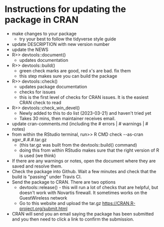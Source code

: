 # Instructions for updating the package in CRAN

* make changes to your package
  * try your best to follow the tidyverse style guide
* update DESCRIPTION with new version number
* update the NEWS
* R>> devtools::document()
  * updates documentation
* R>> devtools::build()
  * green check marks are good, red x's are bad.  fix them
  * this step makes sure you can build the package
* R>> devtools::check()
  * updates package documentation
  * checks for issues
  * this is the first level of checks for CRAN issues.  It is the easiest CRAN check to read
* R>> devtools::check_win_devel() 
  * Newly added to this to do list (2023-03-21) and haven't tried yet
  * Takes 30 mins, then maintainer receives email.  
* update cran-comments.md (including the # errors | # warnings | # notes)
* from within the RStudio terminal, run>> R CMD check --as-cran xgxr_#.#.#.tar.gz
  * (this tar.gz was built from the devtools::build() command)
  * doing this from within RStudio makes sure that the right version of R is used (we think)
* If there are any warnings or notes, open the document where they are saved and resolve them.
* Check the package into Github.  Wait a few minutes and check that the build is "passing" under Travis CI.
* Send the package to CRAN.  There are two options
  * devtools::release() - this will run a lot of checks that are helpful, but doesn't work with Novartis firewall.  It sometimes works on the GuestWireless network
  * Go to this website and upload the tar.gz https://CRAN.R-project.org/submit.html
* CRAN will send you an email saying the package has been submitted and you then need to click a link to confirm the submission.
